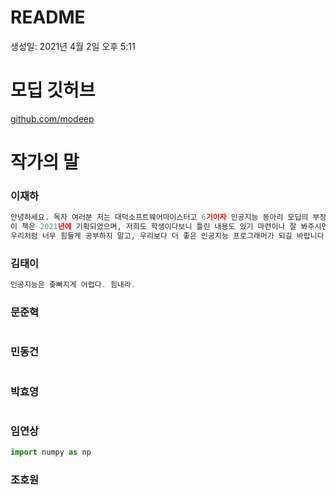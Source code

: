 # README

생성일: 2021년 4월 2일 오후 5:11

# 모딥 깃허브
[github.com/modeep](https://github.com/MoDeep)

# 작가의 말
### 이재하

```python
안녕하세요. 독자 여러분 저는 대덕소프트웨어마이스터고 6기이자 인공지능 동아리 모딥의 부장입니다.
이 책은 2021년에 기획되었으며, 저희도 학생이다보니 틀린 내용도 있기 마련이나 잘 봐주시면 감사하겠습니다.
우리처럼 너무 힘들게 공부하지 말고, 우리보다 더 좋은 인공지능 프로그래머가 되길 바랍니다! :)
```

### 김태이

```c
인공지능은 좆빠지게 어렵다. 힘내라.
```

### 문준혁

```visual-basic

```

### 민동건

```jsx

```

### 박효영

```jsx

```

### 임연상

```python
import numpy as np
```

### 조호원

```jsx

```

